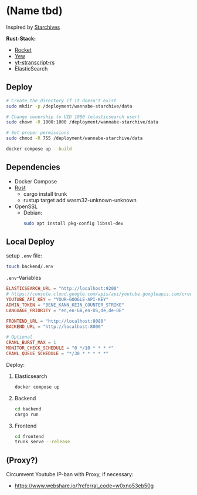 # (Name tbd)

Inspired by [Starchives](https://github.com/kyjackson/starchives?tab=readme-ov-file)

**Rust-Stack:**

- [Rocket](https://rocket.rs/)
- [Yew](https://yew.rs/docs/next/getting-started/introduction)
- [yt-stranscript-rs](https://crates.io/crates/yt-transcript-rs)
- ElasticSearch

## Deploy

```bash
# Create the directory if it doesn't exist
sudo mkdir -p /deployment/wannabe-starchive/data

# Change ownership to UID 1000 (elasticsearch user)
sudo chown -R 1000:1000 /deployment/wannabe-starchive/data

# Set proper permissions
sudo chmod -R 755 /deployment/wannabe-starchive/data
```

```bash
docker compose up --build
```

## Dependencies

- Docker Compose
- [Rust](https://www.rust-lang.org/tools/install)
    - cargo install trunk
    - rustup target add wasm32-unknown-unknown
- OpenSSL
    - Debian:
        ```bash
        sudo apt install pkg-config libssl-dev
        ```

## Local Deploy

setup `.env` file:

```bash
touch backend/.env
```

`.env`-Variables

```toml
ELASTICSEARCH_URL = "http://localhost:9200"
# https://console.cloud.google.com/apis/api/youtube.googleapis.com/credentials
YOUTUBE_API_KEY = "YOUR-GOOGLE-API-KEY"
ADMIN_TOKEN = "BENE_KANN_KEIN_COUNTER_STRIKE"
LANGUAGE_PRIORITY = "en,en-GB,en-US,de,de-DE"

FRONTEND_URL = "http://localhost:8080"
BACKEND_URL = "http://localhost:8000"

# Optional
CRAWL_BURST_MAX = 1
MONITOR_CHECK_SCHEDULE = "0 */10 * * * *"
CRAWL_QUEUE_SCHEDULE = "*/30 * * * * *"
```

Deploy:

1. Elasticsearch
    ```bash
    docker compose up
    ```
2. Backend
    ```bash
    cd backend
    cargo run
    ```
3. Frontend
    ```bash
    cd frontend
    trunk serve --release
    ```

## (Proxy?)

Circumvent Youtube IP-ban with Proxy, if necessary:

- https://www.webshare.io/?referral_code=w0xno53eb50g
